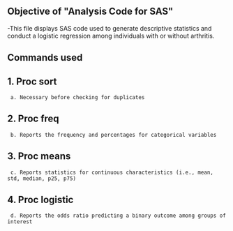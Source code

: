## Objective of "Analysis Code for SAS"
  -This file displays SAS code used to generate descriptive statistics and conduct a logistic regression among individuals with or without arthritis.

## Commands used

  ## 1. Proc sort
     a. Necessary before checking for duplicates
  ## 2. Proc freq
     b. Reports the frequency and percentages for categorical variables
  ## 3. Proc means
     c. Reports statistics for continuous characteristics (i.e., mean, std, median, p25, p75)
  ## 4. Proc logistic
     d. Reports the odds ratio predicting a binary outcome among groups of interest

